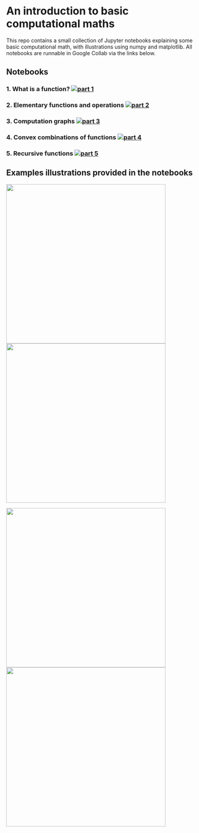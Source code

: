 # An introduction to basic computational maths
This repo contains a small collection of Jupyter notebooks explaining some basic computational math, with illustrations using numpy and matplotlib.  All notebooks are runnable in Google Collab via the links below.

## Notebooks

### 1.  What is a function?    [![part 1](https://colab.research.google.com/assets/colab-badge.svg)](https://colab.research.google.com/github/jermwatt/computational_maths/blob/collab/Part_1_mathematical_functions.ipynb)


### 2.  Elementary functions and operations  [![part 2](https://colab.research.google.com/assets/colab-badge.svg)](https://colab.research.google.com/github/jermwatt/computational_maths/blob/collab/Part_2_elementary_components.ipynb)


### 3.  Computation graphs  [![part 3](https://colab.research.google.com/assets/colab-badge.svg)](https://colab.research.google.com/github/jermwatt/computational_maths/blob/collab/Part_3_constructing_functions.ipynb)


### 4.  Convex combinations of functions   [![part 4](https://colab.research.google.com/assets/colab-badge.svg)](https://colab.research.google.com/github/jermwatt/computational_maths/blob/collab/Part_4_convex_combinations.ipynb)


### 5.  Recursive functions   [![part 5](https://colab.research.google.com/assets/colab-badge.svg)](https://colab.research.google.com/github/jermwatt/computational_maths/blob/collab/Part_5_recursive_functions.ipynb)


## Examples illustrations provided in the notebooks

<img src="https://github.com/jermwatt/computational_maths/blob/master/demo_images/Nurgetson.gif" width="425"/> <img src="https://github.com/jermwatt/computational_maths/blob/master/demo_images/graph.png" width="425"/> 


<img src="https://github.com/jermwatt/computational_maths/blob/master/demo_images/convex_combination.gif" width="425"/> <img src="https://github.com/jermwatt/computational_maths/blob/master/demo_images/hyper.gif" width="425"/> 




